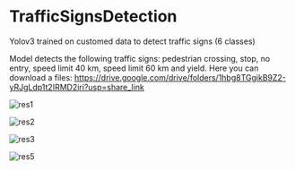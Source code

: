 # TrafficSignsDetection
Yolov3 trained on customed data to detect traffic signs (6 classes)

Model detects the following traffic signs: pedestrian crossing, stop, no entry, speed limit 40 km, speed limit 60 km and yield.
Here you can download a files: https://drive.google.com/drive/folders/1hbg8TGgikB9Z2-yRJgLdp1t2IRMD2iri?usp=share_link

![res1](https://user-images.githubusercontent.com/73878161/210156031-e7233ef4-ea9e-415e-a819-ad17dc35bee9.png)

![res2](https://user-images.githubusercontent.com/73878161/210156034-a31d3f32-faad-4b01-9afe-2e23ea37f96b.png)

![res3](https://user-images.githubusercontent.com/73878161/210156035-53978d5e-a5da-4107-9df0-ebd7407235a7.png)

![res5](https://user-images.githubusercontent.com/73878161/210156037-a8eab2df-7891-4887-8e86-c50ffe53db3d.png)
